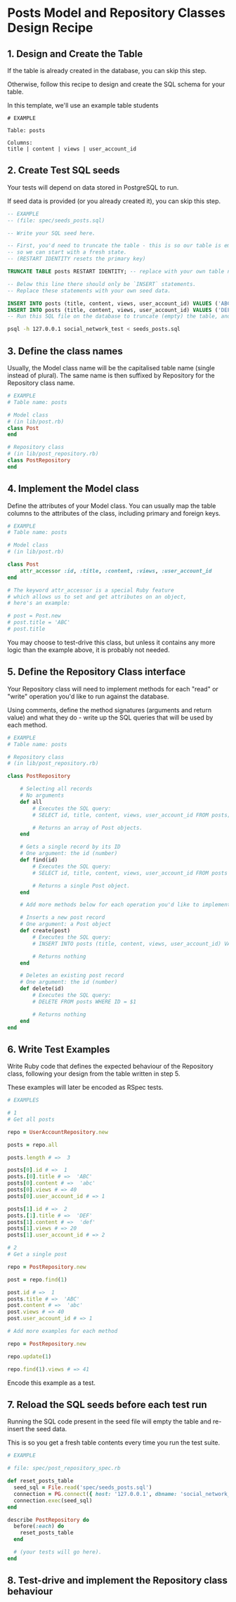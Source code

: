 # Posts Model and Repository Classes Design Recipe

## 1. Design and Create the Table
If the table is already created in the database, you can skip this step.

Otherwise, follow this recipe to design and create the SQL schema for your table.

In this template, we'll use an example table students

```
# EXAMPLE

Table: posts

Columns:
title | content | views | user_account_id
```

## 2. Create Test SQL seeds
Your tests will depend on data stored in PostgreSQL to run.

If seed data is provided (or you already created it), you can skip this step.

```sql
-- EXAMPLE
-- (file: spec/seeds_posts.sql)

-- Write your SQL seed here. 

-- First, you'd need to truncate the table - this is so our table is emptied between each test run,
-- so we can start with a fresh state.
-- (RESTART IDENTITY resets the primary key)

TRUNCATE TABLE posts RESTART IDENTITY; -- replace with your own table name.

-- Below this line there should only be `INSERT` statements.
-- Replace these statements with your own seed data.

INSERT INTO posts (title, content, views, user_account_id) VALUES ('ABC', 'abc', 40, 1);
INSERT INTO posts (title, content, views, user_account_id) VALUES ('DEF', 'def' 20, 2);
-- Run this SQL file on the database to truncate (empty) the table, and insert the seed data. Be mindful of the fact any existing records in the table will be deleted.

```

```bash
psql -h 127.0.0.1 social_network_test < seeds_posts.sql
```

## 3. Define the class names
Usually, the Model class name will be the capitalised table name (single instead of plural). The same name is then suffixed by Repository for the Repository class name.

```ruby
# EXAMPLE
# Table name: posts

# Model class
# (in lib/post.rb)
class Post
end

# Repository class
# (in lib/post_repository.rb)
class PostRepository
end
```

## 4. Implement the Model class
Define the attributes of your Model class. You can usually map the table columns to the attributes of the class, including primary and foreign keys.

```ruby
# EXAMPLE
# Table name: posts

# Model class
# (in lib/post.rb)

class Post
    attr_accessor :id, :title, :content, :views, :user_account_id
end

# The keyword attr_accessor is a special Ruby feature
# which allows us to set and get attributes on an object,
# here's an example:

# post = Post.new
# post.title = 'ABC'
# post.title
```
You may choose to test-drive this class, but unless it contains any more logic than the example above, it is probably not needed.


## 5. Define the Repository Class interface
Your Repository class will need to implement methods for each "read" or "write" operation you'd like to run against the database.

Using comments, define the method signatures (arguments and return value) and what they do - write up the SQL queries that will be used by each method.

```ruby
# EXAMPLE
# Table name: posts

# Repository class
# (in lib/post_repository.rb)

class PostRepository

    # Selecting all records
    # No arguments
    def all
        # Executes the SQL query:
        # SELECT id, title, content, views, user_account_id FROM posts;

        # Returns an array of Post objects.
    end

    # Gets a single record by its ID
    # One argument: the id (number)
    def find(id)
        # Executes the SQL query:
        # SELECT id, title, content, views, user_account_id FROM posts WHERE id = $1;

        # Returns a single Post object.
    end

    # Add more methods below for each operation you'd like to implement.

    # Inserts a new post record
    # One argument: a Post object
    def create(post)
        # Executes the SQL query:
        # INSERT INTO posts (title, content, views, user_account_id) VALUES ($1, $2, $3)

        # Returns nothing
    end

    # Deletes an existing post record 
    # One argument: the id (number)
    def delete(id)
        # Executes the SQL query:
        # DELETE FROM posts WHERE ID = $1

        # Returns nothing
    end
end
```

## 6. Write Test Examples
Write Ruby code that defines the expected behaviour of the Repository class, following your design from the table written in step 5.

These examples will later be encoded as RSpec tests.

```ruby
# EXAMPLES

# 1
# Get all posts

repo = UserAccountRepository.new

posts = repo.all

posts.length # =>  3

posts[0].id # =>  1
posts.[0].title # =>  'ABC'
posts[0].content # =>  'abc'
posts[0].views # => 40
posts[0].user_account_id # => 1

posts[1].id # =>  2
posts.[1].title # =>  'DEF'
posts[1].content # =>  'def'
posts[1].views # => 20
posts[1].user_account_id # => 2

# 2
# Get a single post

repo = PostRepository.new

post = repo.find(1)

post.id # =>  1
posts.title # =>  'ABC'
post.content # =>  'abc'
post.views # => 40
post.user_account_id # => 1

# Add more examples for each method

repo = PostRepository.new

repo.update(1)

repo.find(1).views # => 41
```
Encode this example as a test.

## 7. Reload the SQL seeds before each test run
Running the SQL code present in the seed file will empty the table and re-insert the seed data.

This is so you get a fresh table contents every time you run the test suite.

```ruby
# EXAMPLE

# file: spec/post_repository_spec.rb

def reset_posts_table
  seed_sql = File.read('spec/seeds_posts.sql')
  connection = PG.connect({ host: '127.0.0.1', dbname: 'social_network_test' })
  connection.exec(seed_sql)
end

describe PostRepository do
  before(:each) do 
    reset_posts_table
  end

  # (your tests will go here).
end
```

## 8. Test-drive and implement the Repository class behaviour